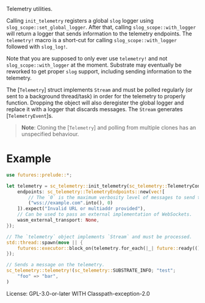 Telemetry utilities.

Calling `init_telemetry` registers a global `slog` logger using `slog_scope::set_global_logger`.
After that, calling `slog_scope::with_logger` will return a logger that sends information to
the telemetry endpoints. The `telemetry!` macro is a short-cut for calling
`slog_scope::with_logger` followed with `slog_log!`.

Note that you are supposed to only ever use `telemetry!` and not `slog_scope::with_logger` at
the moment. Substrate may eventually be reworked to get proper `slog` support, including sending
information to the telemetry.

The [`Telemetry`] struct implements `Stream` and must be polled regularly (or sent to a
background thread/task) in order for the telemetry to properly function. Dropping the object
will also deregister the global logger and replace it with a logger that discards messages.
The `Stream` generates [`TelemetryEvent`]s.

> **Note**: Cloning the [`Telemetry`] and polling from multiple clones has an unspecified behaviour.

# Example

```rust
use futures::prelude::*;

let telemetry = sc_telemetry::init_telemetry(sc_telemetry::TelemetryConfig {
	endpoints: sc_telemetry::TelemetryEndpoints::new(vec![
		// The `0` is the maximum verbosity level of messages to send to this endpoint.
		("wss://example.com".into(), 0)
	]).expect("Invalid URL or multiaddr provided"),
	// Can be used to pass an external implementation of WebSockets.
	wasm_external_transport: None,
});

// The `telemetry` object implements `Stream` and must be processed.
std::thread::spawn(move || {
	futures::executor::block_on(telemetry.for_each(|_| future::ready(())));
});

// Sends a message on the telemetry.
sc_telemetry::telemetry!(sc_telemetry::SUBSTRATE_INFO; "test";
	"foo" => "bar",
)
```


License: GPL-3.0-or-later WITH Classpath-exception-2.0
